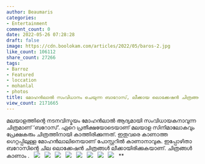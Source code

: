 ```yaml
---
author: Beaumaris
categories:
- Entertainment
comment_count: 0
date: 2022-05-26 07:28:28
draft: false
image: https://cdn.boolokam.com/articles/2022/05/baros-2.jpg
like_count: 106112
share_count: 27266
tags:
- Barroz
- Featured
- loccation
- mohanlal
- photos
title: മോഹൻലാൽ സംവിധാനം ചെയുന്ന ബാറോസ്, ലീക്കായ ലൊക്കേഷൻ ചിത്രങ്ങൾ വൈറലാകുന്നു
view_count: 2171665
---
```


മലയാളത്തിന്റെ നടനവിസ്മയം മോഹൻലാൽ ആദ്യമായി സംവിധായകനാവുന്ന ചിത്രമാണ് ‘ബറോസ്’. ഏറെ പ്രതീക്ഷയോടെയാണ് മലയാള സിനിമാലോകവും പ്രേക്ഷകരും ചിത്രത്തിനായി കാത്തിരിക്കുന്നത്. ഇതുവരെ കാണാത്ത ഗെറ്റപ്പിലുള്ള മോഹൻലാലിനെയാണ് പോസ്റ്ററിൽ കാണാനാവുക. ഇപ്പോഴിതാ ബറോസിന്റെ ചില ലൊക്കേഷൻ ചിത്രങ്ങൾ ലീക്കായിരിക്കുകയാണ്. ചിത്രങ്ങൾ കാണാം . &nbsp; ![](https://cdn.boolokam.com/articles/2022/05/baros-2.jpg) &nbsp; ![](https://cdn.boolokam.com/articles/2022/05/baros-3.jpg) &nbsp; ![](https://cdn.boolokam.com/articles/2022/05/baros-4.jpg) &nbsp; ![](https://cdn.boolokam.com/articles/2022/05/baros-5.jpg) &nbsp; ![](https://cdn.boolokam.com/articles/2022/05/baros-6.jpg) &nbsp; ![](https://cdn.boolokam.com/articles/2022/05/baros-7.jpg) &nbsp; ![](https://cdn.boolokam.com/articles/2022/05/baros-8.jpg) &nbsp; ![](https://cdn.boolokam.com/articles/2022/05/baros-9.jpg) &nbsp; **
